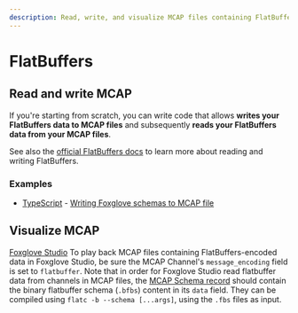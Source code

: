 ```yaml
---
description: Read, write, and visualize MCAP files containing FlatBuffers data.
---
```


# FlatBuffers

## Read and write MCAP

If you're starting from scratch, you can write code that allows **writes your FlatBuffers data to MCAP files** and subsequently **reads your FlatBuffers data from your MCAP files**.

See also the [official FlatBuffers docs](https://google.github.io/flatbuffers/) to learn more about reading and writing FlatBuffers.

### Examples

- [TypeScript](https://github.com/foxglove/mcap/tree/main/typescript/examples/flatbufferswriter) - [Writing Foxglove schemas to MCAP file](https://github.com/foxglove/mcap/blob/main/typescript/examples/flatbufferswriter/scripts/main.ts)

## Visualize MCAP

[Foxglove Studio](https://foxglove.dev/studio) To play back MCAP files containing FlatBuffers-encoded data in Foxglove Studio, be sure the MCAP Channel's `message_encoding` field is set to `flatbuffer`. Note that in order for Foxglove Studio read flatbuffer data from channels in MCAP files, the [MCAP Schema record](https://mcap.dev/specification/index.html#schema-op0x03) should contain the binary flatbuffer schema (`.bfbs`) content in its `data` field. They can be compiled using `flatc -b --schema [...args]`, using the `.fbs` files as input.
